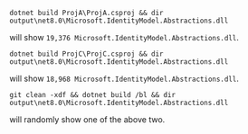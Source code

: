```
dotnet build ProjA\ProjA.csproj && dir output\net8.0\Microsoft.IdentityModel.Abstractions.dll
```
will show `19,376 Microsoft.IdentityModel.Abstractions.dll`.

```
dotnet build ProjC\ProjC.csproj && dir output\net8.0\Microsoft.IdentityModel.Abstractions.dll
```
will show `18,968 Microsoft.IdentityModel.Abstractions.dll`.

```
git clean -xdf && dotnet build /bl && dir output\net8.0\Microsoft.IdentityModel.Abstractions.dll
```
will randomly show one of the above two.